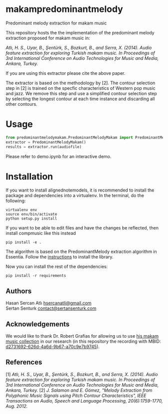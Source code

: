 # makampredominantmelody
Predominant melody extraction for makam music

This repository hosts the the implementation of the predominant melody extraction proposed for makam music in:

_Atlı, H. S., Uyar, B., Şentürk, S., Bozkurt, B., and Serra, X. (2014). Audio feature extraction for exploring Turkish makam music. In Proceedings of 3rd International Conference on Audio Technologies for Music and Media, Ankara, Turkey._

If you are using this extractor please cite the above paper. 

The extractor is based on the methodology by [2]. The contour selection step in [2] is trained on the specfic characteristics of Western pop music and jazz. We remove this step and use a simplified contour selection step by selecting the longest contour at each time instance and discarding all other contours.
	
Usage
=======
```python
from predominantmelodymakam.PredominantMelodyMakam import PredominantMelodyMakam
extractor = PredominantMelodyMakam()
results = extractor.run(audiofile)
```

Please refer to demo.ipynb for an interactive demo.

Installation
============

If you want to install alignednotemodels, it is recommended to install the package and dependencies into a virtualenv. In the terminal, do the following:

    virtualenv env
    source env/bin/activate
    python setup.py install

If you want to be able to edit files and have the changes be reflected, then install compmusic like this instead

    pip install -e .

The algorithm is based on the PredominantMelody extraction algorithm in Essentia. Follow the [instructions](essentia.upf.edu/documentation/installing.html) to install the library.

Now you can install the rest of the dependencies:

    pip install -r requirements

Authors
-------
Hasan Sercan Atlı	hsercanatli@gmail.com  
Sertan Senturk		contact@sertansenturk.com

Acknowledgements
------
We would like to thank Dr. Robert Grafias for allowing us to use [his makam music collection](https://eee.uci.edu/programs/rgarfias/films.html) in our research (in this repository the recording with MBID: [d2731692-626d-4a6d-9b67-a70c9e7b9745](http://musicbrainz.org/recording/d2731692-626d-4a6d-9b67-a70c9e7b9745)).

References
-------
[1] _Atlı, H. S., Uyar, B., Şentürk, S., Bozkurt, B., and Serra, X. (2014). Audio feature extraction for exploring Turkish makam music. In Proceedings of 3rd International Conference on Audio Technologies for Music and Media, Ankara, Turkey._
[2] _J. Salamon and E. Gómez, "Melody Extraction from Polyphonic Music Signals using Pitch Contour Characteristics", IEEE Transactions on Audio, Speech and Language Processing, 20(6):1759-1770, Aug. 2012._